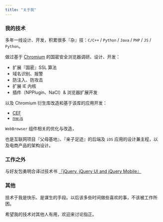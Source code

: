 ```yaml
---
title: "关于我"
---
```


### 我的技术

多年一线设计、开发，积累很多『杂』技：`C/C++` / `Python` / `Java` / `PHP` / `JS` / `Python`。

做过基于 [Chromium](https://www.chromium.org/) 的国密安全浏览器调研、设计、开发：

* 扩展『国密』SSL 算法
* 域名识别、报警
* 防注入、防攻击
* 扩展 IE 内核
* 插件（NPPlugin、NaCl）& 浏览器扩展开发

以及 Chromium 衍生库改造和基于该库的应用开发：

* [CEF](https://bitbucket.org/chromiumembedded/cef)
* [nw.js](https://nwjs.io/)

`WebBrowser` 组件相关的优化与改造，

也是互联网项目『父母基地』、『亲子足迹』的后端及 `iOS` 应用的设计兼主程，以及电商产品的架构设计。

### 工作之外

与好友包勇明合译过技术书 [『jQuery, jQuery UI and jQuery Mobile』](https://www.amazon.cn/jQuery-jQuery-UI%E5%8F%8AjQuery-Mobile%E6%8A%80%E5%B7%A7%E4%B8%8E%E7%A4%BA%E4%BE%8B-%E6%89%AC/dp/B00EH8DFNA/ref=sr_1_1?ie=UTF8&qid=1510991996&sr=8-1&keywords=%E7%A8%8B%E5%AD%A6%E5%BD%AC&dpID=51i%252BosJVvKL&preST=_SX258_BO1,204,203,200_QL70_&dpSrc=srch)

### 其他

技术于我是快乐、是谋生的手段。以后该多些时间做些喜欢的事，不该被工作所困。

希望我的技术对其他人有用，欢迎来讨论指正。


